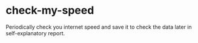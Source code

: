 # check-my-speed
Periodically check you internet speed and save it to check the data later in self-explanatory report.
